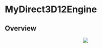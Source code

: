 # MyDirect3D12Engine
## Overview
<p align="center">
  <img src="https://github.com/user-attachments/assets/b48c94eb-8434-4bad-a038-b1185d62397a">
</p>
